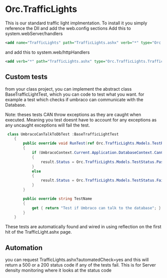 # Orc.TrafficLights

This is our standard traffic light implmentation. To install it you simply reference the Dll and add the web.config sections
Add this to system.webServer/handlers
```XML
<add name="TrafficLights" path="TrafficLights.ashx" verb="*" type="Orc.TrafficLights.TrafficLightHandler, Orc.TrafficLights" preCondition="integratedMode,runtimeVersionv4.0" />
```

and add this to system.web/httpHandlers
```XML
<add verb="*" path="TrafficLights.ashx" type="Orc.TrafficLights.TrafficLightHandler, Orc.TrafficLights" />
```

## Custom tests

from your class project, you can implement the abstract class BaseTrafficLightTest, which you can code to test what you want. for example a test which checks if umbraco can communicate with the Database.

Note: theses tests CAN throw exceptions as they are caught when executed. Meaning you test doesnt have to account for any exceptions as any uncaught exceptions will fail the test.
```C#
 class UmbracoCanTalkToDbTest :BaseTrafficLightTest
    {
        public override void RunTest(ref Orc.TrafficLights.Models.TestResult result)
        {
            if (UmbracoContext.Current.Application.DatabaseContext.CanConnect)
            {
                result.Status = Orc.TrafficLights.Models.TestStatus.Pass;
            }
            else
            {
                result.Status = Orc.TrafficLights.Models.TestStatus.Failure;
            }
        }

        public override string TestName
        {
            get { return "Test if Umbraco can talk to the database"; }
        }
    }
```
These tests are automatically found and wired in using reflection on the first hit of the TrafficLight.ashx page.
    
## Automation
you can request TrafficLights.ashx?automatedCheck=yes and this will return a 500 or a 200 status code if any of the tests fail. This is for Server density monitoring where it looks at the status code
